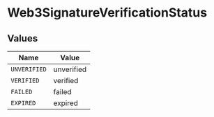 # Web3SignatureVerificationStatus


## Values

| Name         | Value        |
| ------------ | ------------ |
| `UNVERIFIED` | unverified   |
| `VERIFIED`   | verified     |
| `FAILED`     | failed       |
| `EXPIRED`    | expired      |